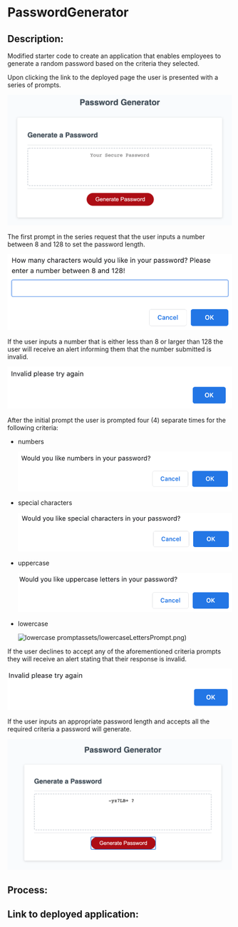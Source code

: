 # PasswordGenerator

## Description: 

Modified starter code to create an application that enables employees to generate a random password based on the criteria they selected.

Upon clicking the link to the deployed page the user is presented with a series of prompts. 

![starting point](assets/startingPoint.png)

The first prompt in the series request that the user inputs a number between 8 and 128 to set the password length. 

![prompt 1: password length](assets/passwordLength.png)

If the user inputs a number that is either less than 8 or larger than 128 the user will receive an alert informing them that the number submitted is invalid.  

![alert 1](assets/alert.png)

After the initial prompt the user is prompted four (4) separate times for the following criteria: 
- numbers

  ![numbers prompt](assets/numbersPrompt.png)

- special characters 

  ![special characters prompt](assets/specialCharactersPrompt.png)

- uppercase 

  ![uppercase prompt](assets/uppercaseLettersPrompt.png)

- lowercase 

  ![lowercase prompt]()assets/lowercaseLettersPrompt.png)

If the user declines to accept any of the aforementioned criteria prompts they will receive an alert stating that their response is invalid. 

![second alert](assets/alert2.png)

If the user inputs an appropriate password length and accepts all the required criteria a password will generate. 

![password](assets/password.png)

## Process: 



## Link to deployed application: